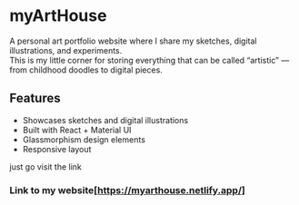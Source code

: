 # myArtHouse 

A personal art portfolio website where I share my sketches, digital illustrations, and experiments.  
This is my little corner for storing everything that can be called “artistic” — from childhood doodles to digital pieces.  

## Features  
- Showcases sketches and digital illustrations  
- Built with React + Material UI  
- Glassmorphism design elements  
- Responsive layout  

just go visit the link
### Link to my website[https://myarthouse.netlify.app/]



